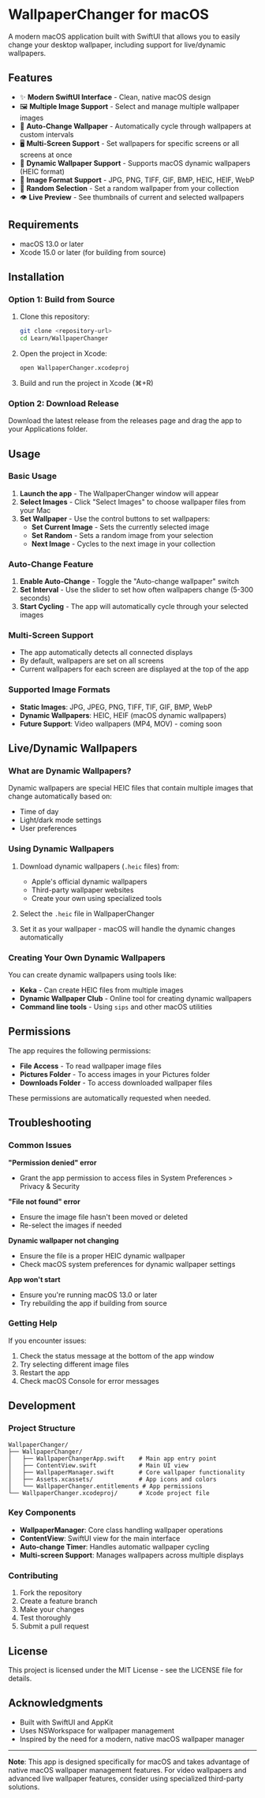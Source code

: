 # WallpaperChanger for macOS

A modern macOS application built with SwiftUI that allows you to easily change your desktop wallpaper, including support for live/dynamic wallpapers.

## Features

- ✨ **Modern SwiftUI Interface** - Clean, native macOS design
- 🖼️ **Multiple Image Support** - Select and manage multiple wallpaper images
- 🔄 **Auto-Change Wallpaper** - Automatically cycle through wallpapers at custom intervals
- 🖥️ **Multi-Screen Support** - Set wallpapers for specific screens or all screens at once
- 🌅 **Dynamic Wallpaper Support** - Supports macOS dynamic wallpapers (HEIC format)
- 📸 **Image Format Support** - JPG, PNG, TIFF, GIF, BMP, HEIC, HEIF, WebP
- 🎲 **Random Selection** - Set a random wallpaper from your collection
- 👁️ **Live Preview** - See thumbnails of current and selected wallpapers

## Requirements

- macOS 13.0 or later
- Xcode 15.0 or later (for building from source)

## Installation

### Option 1: Build from Source

1. Clone this repository:
   ```bash
   git clone <repository-url>
   cd Learn/WallpaperChanger
   ```

2. Open the project in Xcode:
   ```bash
   open WallpaperChanger.xcodeproj
   ```

3. Build and run the project in Xcode (⌘+R)

### Option 2: Download Release

Download the latest release from the releases page and drag the app to your Applications folder.

## Usage

### Basic Usage

1. **Launch the app** - The WallpaperChanger window will appear
2. **Select Images** - Click "Select Images" to choose wallpaper files from your Mac
3. **Set Wallpaper** - Use the control buttons to set wallpapers:
   - **Set Current Image** - Sets the currently selected image
   - **Set Random** - Sets a random image from your selection
   - **Next Image** - Cycles to the next image in your collection

### Auto-Change Feature

1. **Enable Auto-Change** - Toggle the "Auto-change wallpaper" switch
2. **Set Interval** - Use the slider to set how often wallpapers change (5-300 seconds)
3. **Start Cycling** - The app will automatically cycle through your selected images

### Multi-Screen Support

- The app automatically detects all connected displays
- By default, wallpapers are set on all screens
- Current wallpapers for each screen are displayed at the top of the app

### Supported Image Formats

- **Static Images**: JPG, JPEG, PNG, TIFF, TIF, GIF, BMP, WebP
- **Dynamic Wallpapers**: HEIC, HEIF (macOS dynamic wallpapers)
- **Future Support**: Video wallpapers (MP4, MOV) - coming soon

## Live/Dynamic Wallpapers

### What are Dynamic Wallpapers?

Dynamic wallpapers are special HEIC files that contain multiple images that change automatically based on:
- Time of day
- Light/dark mode settings
- User preferences

### Using Dynamic Wallpapers

1. Download dynamic wallpapers (`.heic` files) from:
   - Apple's official dynamic wallpapers
   - Third-party wallpaper websites
   - Create your own using specialized tools

2. Select the `.heic` file in WallpaperChanger
3. Set it as your wallpaper - macOS will handle the dynamic changes automatically

### Creating Your Own Dynamic Wallpapers

You can create dynamic wallpapers using tools like:
- **Keka** - Can create HEIC files from multiple images
- **Dynamic Wallpaper Club** - Online tool for creating dynamic wallpapers
- **Command line tools** - Using `sips` and other macOS utilities

## Permissions

The app requires the following permissions:
- **File Access** - To read wallpaper image files
- **Pictures Folder** - To access images in your Pictures folder
- **Downloads Folder** - To access downloaded wallpaper files

These permissions are automatically requested when needed.

## Troubleshooting

### Common Issues

**"Permission denied" error**
- Grant the app permission to access files in System Preferences > Privacy & Security

**"File not found" error**
- Ensure the image file hasn't been moved or deleted
- Re-select the images if needed

**Dynamic wallpaper not changing**
- Ensure the file is a proper HEIC dynamic wallpaper
- Check macOS system preferences for dynamic wallpaper settings

**App won't start**
- Ensure you're running macOS 13.0 or later
- Try rebuilding the app if building from source

### Getting Help

If you encounter issues:
1. Check the status message at the bottom of the app window
2. Try selecting different image files
3. Restart the app
4. Check macOS Console for error messages

## Development

### Project Structure

```
WallpaperChanger/
├── WallpaperChanger/
│   ├── WallpaperChangerApp.swift    # Main app entry point
│   ├── ContentView.swift            # Main UI view
│   ├── WallpaperManager.swift       # Core wallpaper functionality
│   ├── Assets.xcassets/             # App icons and colors
│   └── WallpaperChanger.entitlements # App permissions
└── WallpaperChanger.xcodeproj/      # Xcode project file
```

### Key Components

- **WallpaperManager**: Core class handling wallpaper operations
- **ContentView**: SwiftUI view for the main interface
- **Auto-change Timer**: Handles automatic wallpaper cycling
- **Multi-screen Support**: Manages wallpapers across multiple displays

### Contributing

1. Fork the repository
2. Create a feature branch
3. Make your changes
4. Test thoroughly
5. Submit a pull request

## License

This project is licensed under the MIT License - see the LICENSE file for details.

## Acknowledgments

- Built with SwiftUI and AppKit
- Uses NSWorkspace for wallpaper management
- Inspired by the need for a modern, native macOS wallpaper manager

---

**Note**: This app is designed specifically for macOS and takes advantage of native macOS wallpaper management features. For video wallpapers and advanced live wallpaper features, consider using specialized third-party solutions. 